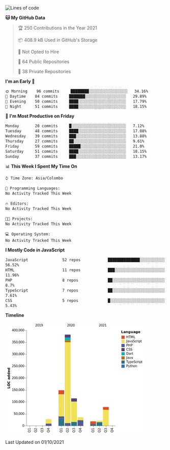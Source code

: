 
<!--START_SECTION:waka-->
![Lines of code](https://img.shields.io/badge/From%20Hello%20World%20I%27ve%20Written-831621%20lines%20of%20code-blue)

**🐱 My GitHub Data** 

> 🏆 250 Contributions in the Year 2021
 > 
> 📦 408.9 kB Used in GitHub's Storage 
 > 
> 🚫 Not Opted to Hire
 > 
> 📜 64 Public Repositories 
 > 
> 🔑 38 Private Repositories  
 > 
**I'm an Early 🐤** 

```text
🌞 Morning    96 commits     ████████░░░░░░░░░░░░░░░░░   34.16% 
🌆 Daytime    84 commits     ███████░░░░░░░░░░░░░░░░░░   29.89% 
🌃 Evening    50 commits     ████░░░░░░░░░░░░░░░░░░░░░   17.79% 
🌙 Night      51 commits     ████░░░░░░░░░░░░░░░░░░░░░   18.15%

```
📅 **I'm Most Productive on Friday** 

```text
Monday       20 commits     █░░░░░░░░░░░░░░░░░░░░░░░░   7.12% 
Tuesday      48 commits     ████░░░░░░░░░░░░░░░░░░░░░   17.08% 
Wednesday    39 commits     ███░░░░░░░░░░░░░░░░░░░░░░   13.88% 
Thursday     27 commits     ██░░░░░░░░░░░░░░░░░░░░░░░   9.61% 
Friday       59 commits     █████░░░░░░░░░░░░░░░░░░░░   21.0% 
Saturday     51 commits     ████░░░░░░░░░░░░░░░░░░░░░   18.15% 
Sunday       37 commits     ███░░░░░░░░░░░░░░░░░░░░░░   13.17%

```


📊 **This Week I Spent My Time On** 

```text
⌚︎ Time Zone: Asia/Colombo

💬 Programming Languages: 
No Activity Tracked This Week

🔥 Editors: 
No Activity Tracked This Week

🐱‍💻 Projects: 
No Activity Tracked This Week

💻 Operating System: 
No Activity Tracked This Week

```

**I Mostly Code in JavaScript** 

```text
JavaScript               52 repos            ██████████████░░░░░░░░░░░   56.52% 
HTML                     11 repos            ███░░░░░░░░░░░░░░░░░░░░░░   11.96% 
PHP                      8 repos             ██░░░░░░░░░░░░░░░░░░░░░░░   8.7% 
TypeScript               7 repos             ██░░░░░░░░░░░░░░░░░░░░░░░   7.61% 
CSS                      5 repos             █░░░░░░░░░░░░░░░░░░░░░░░░   5.43%

```


**Timeline**

![Chart not found](https://raw.githubusercontent.com/ccweerasinghe1994/ccweerasinghe1994/master/charts/bar_graph.png) 


 Last Updated on 01/10/2021
<!--END_SECTION:waka-->
